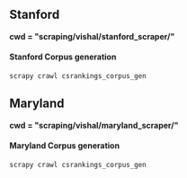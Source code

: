 ## Stanford

**cwd = "scraping/vishal/stanford_scraper/"**
#### Stanford Corpus generation

```scrapy crawl csrankings_corpus_gen```

## Maryland

**cwd = "scraping/vishal/maryland_scraper/"**
#### Maryland Corpus generation

```scrapy crawl csrankings_corpus_gen```